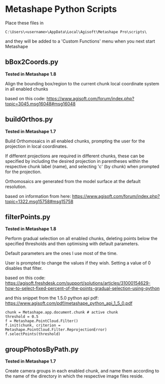 # Metashape Python Scripts

Place these files in

    C:\Users\<username>\AppData\Local\Agisoft\Metashape Pro\scripts\
    
and they will be added to a 'Custom Functions' menu when you next start Metashape

## bBox2Coords.py

**Tested  in Metashape 1.8**

Align the bounding box/region to the current chunk local coordinate system in all enabled chunks

based on this code: https://www.agisoft.com/forum/index.php?topic=3045.msg16048#msg16048


## buildOrthos.py

**Tested in Metashape 1.7**

Build Orthomosaics in all enabled chunks, prompting the user for the projection in local coordinates.

If different projections are required in different chunks, these can be specified by including the desired projection in parentheses within the respective chunk label (name), and selecting 'c' (by chunk) when prompted for the projection.

Orthomosaics are generated from the model surface at the default resolution.

based on information from here: https://www.agisoft.com/forum/index.php?topic=1322.msg15758#msg15758


## filterPoints.py

**Tested in Metashape 1.8**

Perform gradual selection on all enabled chunks, deleting points below the specified thresholds and then optimising with default parameters.

Default parameters are the ones I use most of the time.

User is prompted to change the values if they wish. Setting a value of 0 disables that filter.

based on this code: https://agisoft.freshdesk.com/support/solutions/articles/31000154629-how-to-select-fixed-percent-of-the-points-gradual-selection-using-python

and this snippet from the 1.5.0 python api pdf: https://www.agisoft.com/pdf/metashape_python_api_1_5_0.pdf

    chunk = Metashape.app.document.chunk # active chunk
    threshold = 0.5
    f = Metashape.PointCloud.Filter()
    f.init(chunk, criterion = Metashape.PointCloud.Filter.ReprojectionError)
    f.selectPoints(threshold)


## groupPhotosByPath.py

**Tested in Metashape 1.7**

Create camera groups in each enabled chunk, and name them according to the name of the directory in which the respective image files reside.
